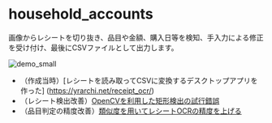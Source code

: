 # household_accounts

画像からレシートを切り抜き、品目や金額、購入日等を検知、手入力による修正を受け付け、最後にCSVファイルとして出力します。


![demo_small](https://user-images.githubusercontent.com/37015480/101490410-a70d8400-39a5-11eb-924c-57e6c6f7ec9b.gif)

- （作成当時）[レシートを読み取ってCSVに変換するデスクトップアプリを作った]
(https://yrarchi.net/receipt_ocr/)
- （レシート検出改善）[OpenCVを利用した矩形検出の試行錯誤](https://yrarchi.net/rectangle_detection_summary/)
- （品目判定の精度改善）[類似度を用いてレシートOCRの精度を上げる](https://yrarchi.net/improve_receipt_ocr_accuracy_by_similarity/)
